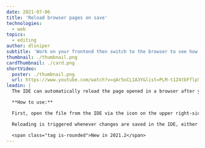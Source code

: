 ```yaml
---
date: 2021-07-06
title: 'Reload browser pages on save'
technologies:
  - web
topics:
  - editing
author: dlsniper
subtitle: 'Work on your frontend then switch to the browser to see how it looks like'
thumbnail: ./thumbnail.png
cardThumbnail: ./card.png
shortVideo:
  poster: ./thumbnail.png
  url: https://www.youtube.com/watch?v=qAr5oCL1A3Y&list=PLM-t1Z4tbFflp57RnfgjXOdpOg6fLhs_q&index=5
leadin: |
  The IDE can automatically reload the page opened in a browser after you make changes to an HTML file, or the linked CSS and JavaScript files.

  **How to use:**

  First, open the file from the IDE via the icon on the upper right-side of the editor or via _View | Open in Browser | <browser name>_.

  Reloading is triggered whenever changes are saved in the IDE, either automatically or using Press _Ctrl + S on Windows/Linux_, _⌘ + S on macOS_, or when changes are made to a file externally.

  <span class="tag is-rounded">New in 2021.2</span>
---
```


